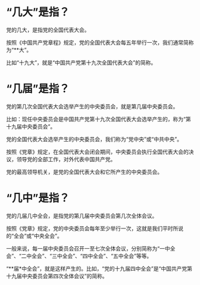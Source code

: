 # **“几大”是指？**



党的几大，是指党的全国代表大会。

按照《中国共产党章程》规定，党的全国代表大会每五年举行一次，我们通常简称为“**大”。

比如“十九大”，就是“中国共产党第十九次全国代表大会”的简称。



# **“几届”是指？**

党的第几次全国代表大会选举产生的中央委员会，就是第几届中央委员会。

比如：现任中央委员会是中国共产党第十九次全国代表大会选举产生的，称为“第十九届中央委员会”。

党的全国代表大会选举产生的中央委员会，我们称为“党中央”或“中共中央”。

按照《党章》规定，在全国代表大会闭会期间，中央委员会执行全国代表大会的决议，领导党的全部工作，对外代表中国共产党。

党的最高领导机关，是党的全国代表大会和它所产生的中央委员会。



# **“几中”是指？**

党的几届几中全会，是指党的第几届中央委员会第几次全体会议。

按照《党章》规定，党的中央委员会每年至少举行一次，这就是我们平时所说的“全会”或“中央全会”。

一般来说，每一届中央委员会召开一至七次全体会议，分别简称为“一中全会”、“二中全会”、“三中全会”、“四中全会”、“五中全会”等等。

“**届*中全会”，就是这样产生的。比如，“党的十九届四中全会”是“中国共产党第十九届中央委员会第四次全体会议”的简称。



